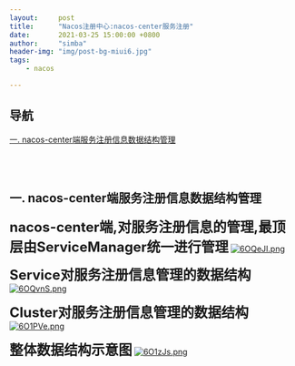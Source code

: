 ```yaml
---
layout:     post
title:      "Nacos注册中心:nacos-center服务注册"
date:       2021-03-25 15:00:00 +0800
author:     "simba"
header-img: "img/post-bg-miui6.jpg"
tags:
    - nacos

---
```





## 导航
[一. nacos-center端服务注册信息数据结构管理](#jump1)
<br>













<br><br>
## <span id="jump1">一. nacos-center端服务注册信息数据结构管理</span>

**<font size="5">nacos-center端,对服务注册信息的管理,最顶层由ServiceManager统一进行管理</font>**
[![6OQeJI.png](https://z3.ax1x.com/2021/03/25/6OQeJI.png)](https://imgtu.com/i/6OQeJI)

**<font size="5">Service对服务注册信息管理的数据结构</font>**
[![6OQvnS.png](https://z3.ax1x.com/2021/03/25/6OQvnS.png)](https://imgtu.com/i/6OQvnS)

**<font size="5">Cluster对服务注册信息管理的数据结构</font>**
[![6O1PVe.png](https://z3.ax1x.com/2021/03/25/6O1PVe.png)](https://imgtu.com/i/6O1PVe)

**<font size="5">整体数据结构示意图</font>**
[![6O1zJs.png](https://z3.ax1x.com/2021/03/25/6O1zJs.png)](https://imgtu.com/i/6O1zJs)